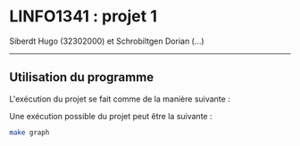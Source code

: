 # LINFO1341 : projet 1

Siberdt Hugo (32302000) et Schrobiltgen Dorian (...)

---
## Utilisation du programme

L'exécution du projet se fait comme de la manière suivante :

Une exécution possible du projet peut être la suivante :
```sh
make graph
```